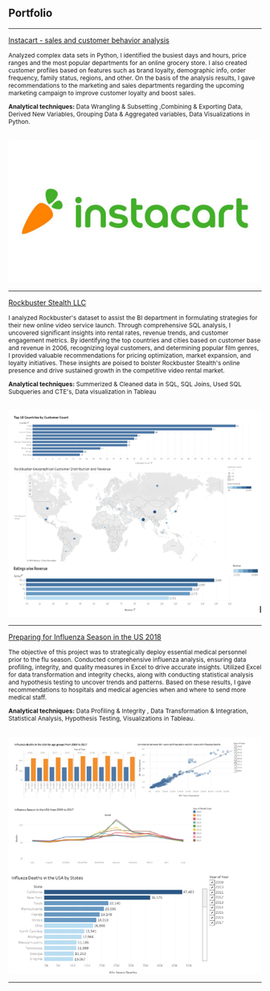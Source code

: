 ## Portfolio

---
[Instacart - sales and customer behavior analysis](https://github.com/MounikaAchchannagari/Instacart)

<p style="font-size: 12px"> Analyzed complex data sets in Python, I identified the busiest days and hours, price ranges and the most popular departments for an online grocery store. I also created customer profiles based on features such as brand loyalty, demographic info, order frequency, family status, regions, and other. On the basis of the analysis results, I gave recommendations to the marketing and sales departments regarding the upcoming marketing campaign to improve customer loyalty and boost sales. </p>

<p style="font-size: 12px"><b>Analytical techniques:</b> Data Wrangling & Subsetting ,Combining & Exporting Data, Derived New Variables, Grouping Data & Aggregated variables, Data Visualizations in Python. </p>
<br>
 <img src="images/instacart-cover-use.jpg?raw=true"/>  

 



---
[Rockbuster Stealth LLC](https://github.com/MounikaAchchannagari/Rockbuster)

<p style="font-size: 12px">I analyzed Rockbuster's dataset to assist the BI department in formulating strategies for their new online video service launch. Through comprehensive SQL analysis, I uncovered significant insights into rental rates, revenue trends, and customer engagement metrics. By identifying the top countries and cities based on customer base and revenue in 2006, recognizing loyal customers, and determining popular film genres, I provided valuable recommendations for pricing optimization, market expansion, and loyalty initiatives. These insights are poised to bolster Rockbuster Stealth's online presence and drive sustained growth in the competitive video rental market. </p>

<p style="font-size: 12px"><b>Analytical techniques:</b> Summerized & Cleaned data in SQL, SQL Joins, Used SQL Subqueries and CTE's, Data visualization in Tableau</p>
<br>
 <img src="images/Rockbusterportfolio.png?raw=true"/>  



---
[Preparing for Influenza Season in the US 2018](https://github.com/MounikaAchchannagari/Influenza-Season-Analysis)

<p style="font-size: 12px"> The objective of this project was to strategically deploy essential medical personnel prior to the flu season. Conducted comprehensive influenza analysis, ensuring data profiling, integrity, and quality measures in Excel to drive accurate insights. Utilized Excel for data transformation and integrity checks, along with conducting statistical analysis and hypothesis testing to uncover trends and patterns. Based on these results, I gave recommendations to hospitals and medical agencies when and where to send more medical staff. </p>

<p style="font-size: 12px"><b>Analytical techniques:</b> Data Profiling & Integrity , Data Transformation & Integration, Statistical Analysis, Hypothesis Testing, Visualizations in Tableau. </p>
<br>
 <img src="images/influenzaportfolio.png?raw=true"/>  








---
